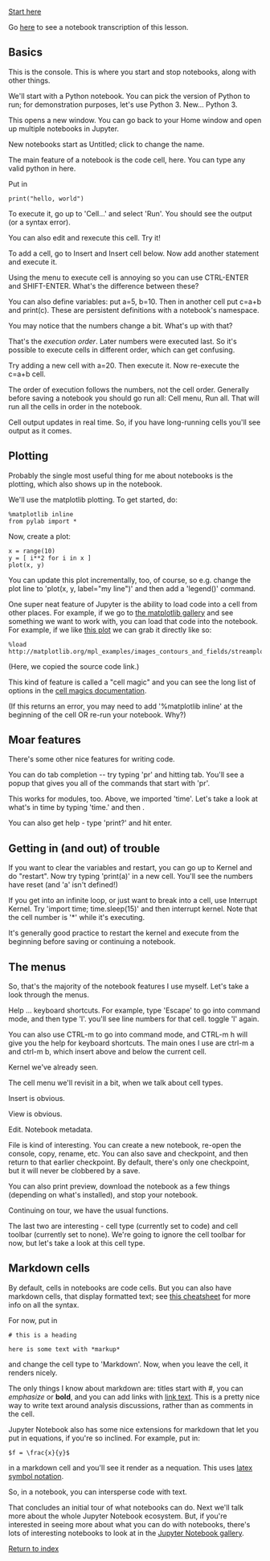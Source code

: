 [Start here](http://mybinder.org/repo/ngs-docs/2016-mar-jupyter-mybinder)

Go [here](https://github.com/ngs-docs/2016-mar-jupyter/blob/master/my%20first%20notebook.ipynb) to see a notebook transcription of this lesson.

## Basics

This is the console.  This is where you start and stop notebooks, along
with other things.

[//]: # (@@running vs ...)

We'll start with a Python notebook.  You can pick the version of Python
to run; for demonstration purposes, let's use Python 3.  New... Python 3.

This opens a new window. You can go back to your Home window and open
up multiple notebooks in Jupyter.

New notebooks start as Untitled; click to change the name.

The main feature of a notebook is the code cell, here.  You can type any
valid python in here.

Put in

    print("hello, world")

To execute it, go up to 'Cell...' and select 'Run'.  You should see the
output (or a syntax error).

You can also edit and rexecute this cell. Try it!

To add a cell, go to Insert and Insert cell below. Now add another statement
and execute it.

Using the menu to execute cell is annoying so you can use CTRL-ENTER
and SHIFT-ENTER.  What's the difference between these?

[//]: # (@@pulling up a new notebook)

You can also define variables: put a=5, b=10.  Then in another cell put c=a+b
and print(c).  These are persistent definitions with a notebook's namespace.

You may notice that the numbers change a bit. What's up with that?

That's the *execution order*. Later numbers were executed last.  So it's
possible to execute cells in different order, which can get confusing.

Try adding a new cell with a=20. Then execute it. Now re-execute the c=a+b
cell.

The order of execution follows the numbers, not the cell order.  Generally
before saving a notebook you should go run all: Cell menu, Run all.
That will run all the cells in order in the notebook.

Cell output updates in real time. So, if you have long-running cells you'll
see output as it comes.

## Plotting

Probably the single most useful thing for me about notebooks is the plotting,
which also shows up in the notebook.

We'll use the matplotlib plotting. To get started, do:

    %matplotlib inline
    from pylab import *

Now, create a plot:

    x = range(10)
    y = [ i**2 for i in x ]
    plot(x, y)

You can update this plot incrementally, too, of course, so e.g. change
the plot line to 'plot(x, y, label="my line")' and then add a
'legend()' command.

One super neat feature of Jupyter is the ability to load code into a
cell from other places.  For example, if we go to [the matplotlib gallery](http://matplotlib.org/gallery.html) and see something we want to work with, you
can load that code into the notebook.  For example, if we like [this plot](http://matplotlib.org/examples/images_contours_and_fields/streamplot_demo_features.html) we can grab it directly like so:


    %load http://matplotlib.org/mpl_examples/images_contours_and_fields/streamplot_demo_features.py

(Here, we copied the source code link.)

This kind of feature is called a "cell magic" and you can see the long
list of options in the [cell magics documentation](https://ipython.org/ipython-doc/3/interactive/magics.html).

(If this returns an error, you may need to add '%matplotlib inline' at
the beginning of the cell OR re-run your notebook. Why?)
   
## Moar features

There's some other nice features for writing code.

You can do tab
completion -- try typing 'pr' and hitting tab. You'll see a popup that
gives you all of the commands that start with 'pr'.

This works for modules, too.  Above, we imported 'time'. Let's take a look
at what's in time by typing 'time.' and then <tab>.

You can also get help - type 'print?' and hit enter.

## Getting in (and out) of trouble

If you want to clear the variables and restart, you can go up to Kernel
and do "restart".  Now try typing 'print(a)' in a new cell.  You'll see
the numbers have reset (and 'a' isn't defined!)

If you get into an infinite loop, or just want to break into a cell,
use Interrupt Kernel.  Try 'import time; time.sleep(15)' and then interrupt
kernel.  Note that the cell number is '*' while it's executing.

It's generally good practice to restart the kernel and execute from the
beginning before saving or continuing a notebook.

## The menus

So, that's the majority of the notebook features I use myself.  Let's take
a look through the menus.

Help ... keyboard shortcuts.  For example, type 'Escape' to go into command
mode, and then type 'l'. you'll see line numbers for that cell. toggle 'l'
again.

You can also use CTRL-m to go into command mode, and CTRL-m h will give
you the help for keyboard shortcuts.  The main ones I use are ctrl-m a
and ctrl-m b, which insert above and below the current cell.

Kernel we've already seen.

The cell menu we'll revisit in a bit, when we talk about cell types.

Insert is obvious.

View is obvious.

Edit. Notebook metadata.

File is kind of interesting. You can create a new notebook, re-open
the console, copy, rename, etc.  You can also save and checkpoint,
and then return to that earlier checkpoint.  By default, there's only
one checkpoint, but it will never be clobbered by a save.

You can also print preview, download the notebook as a few things
(depending on what's installed), and stop your notebook.

Continuing on tour, we have the usual functions.

The last two are interesting - cell type (currently set to code) and
cell toolbar (currently set to none). We're going to ignore the cell
toolbar for now, but let's take a look at this cell type.

## Markdown cells

By default, cells in notebooks are code cells. But you can also have
markdown cells, that display formatted text; see [this cheatsheet](https://github.com/adam-p/markdown-here/wiki/Markdown-Cheatsheet) for more info on all the syntax.

For now, put in

    # this is a heading

    here is some text with *markup*

and change the cell type to 'Markdown'. Now, when you leave the cell, it
renders nicely.

The only things I know about markdown are: titles start with #,
you can *emphasize* or **bold**, and you can add links with [link text](link).
This is a pretty nice way to write text around analysis discussions, rather
than as comments in the cell.

Jupyter Notebook also has some nice extensions for markdown that let you
put in equations, if you're so inclined.  For example, put in:

    $f = \frac{x}{y}$

in a markdown cell and you'll see it render as a nequation.  This uses
[latex symbol notation](http://web.ift.uib.no/Teori/KURS/WRK/TeX/symALL.html).

So, in a notebook, you can intersperse code with text.

That concludes an initial tour of what notebooks can do. Next we'll
talk more about the whole Jupyter Notebook ecosystem. But, if you're
interested in seeing more about what you can do with notebooks,
there's lots of interesting notebooks to look at in the [Jupyter
Notebook
gallery](https://github.com/ipython/ipython/wiki/A-gallery-of-interesting-IPython-Notebooks).

[Return to index](https://github.com/ngs-docs/2016-mar-jupyter)

